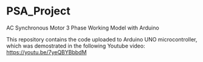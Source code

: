 # PSA_Project
AC Synchronous Motor 3 Phase Working Model with Arduino

This repository contains the code uploaded to Arduino UNO microcontroller, which was demostrated in the following Youtube video: https://youtu.be/7yeQBYBbbdM
